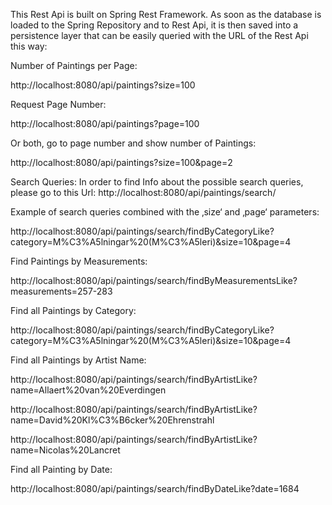 This Rest Api is built on Spring Rest Framework.
As soon as the database is loaded to the Spring Repository and to Rest Api, it is then saved into a persistence layer that can be easily queried with the URL of the Rest Api this way:

Number of Paintings per Page:

http://localhost:8080/api/paintings?size=100

Request Page Number:

http://localhost:8080/api/paintings?page=100

Or both, go to page number and show number of Paintings:

http://localhost:8080/api/paintings?size=100&page=2


Search Queries:
In order to find Info about the possible search queries, please go to this Url: http://localhost:8080/api/paintings/search/

Example of search queries combined with the ‚size‘ and ‚page‘ parameters:

http://localhost:8080/api/paintings/search/findByCategoryLike?category=M%C3%A5lningar%20(M%C3%A5leri)&size=10&page=4

Find Paintings by Measurements:

http://localhost:8080/api/paintings/search/findByMeasurementsLike?measurements=257-283

Find all Paintings by Category:

http://localhost:8080/api/paintings/search/findByCategoryLike?category=M%C3%A5lningar%20(M%C3%A5leri)&size=10&page=4

Find all Paintings by Artist Name:

http://localhost:8080/api/paintings/search/findByArtistLike?name=Allaert%20van%20Everdingen

http://localhost:8080/api/paintings/search/findByArtistLike?name=David%20Kl%C3%B6cker%20Ehrenstrahl

http://localhost:8080/api/paintings/search/findByArtistLike?name=Nicolas%20Lancret


Find all Painting by Date:

http://localhost:8080/api/paintings/search/findByDateLike?date=1684

